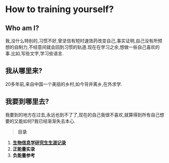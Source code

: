 # **How to training yourself?**   
## Who am I?
我,没什么特别的,习惯不好,曾坚信有短时速效药改变自己,事实证明,自己没有所预想的自制力,不经意间就会回到习惯的轨道.现在在学习之余,想做一些自己喜欢的事.比如,写些文字,学习些语言.
## 我从哪里来?
20多年前,来自中国一个美丽的乡村,如今背井离乡,在外求学.
## 我要到哪里去?
我要到的地方在过去,永远也到不了了,现在的自己我很不喜欢,就算得到所有自己想要的又能如何?我已经渐渐失去本心.
>  **目录**
1. [**生物信息学研究生生涯记录**](https://whve.github.io/Bioinformatics/)  
1. **正能量实录**
1. **负能量参考**
